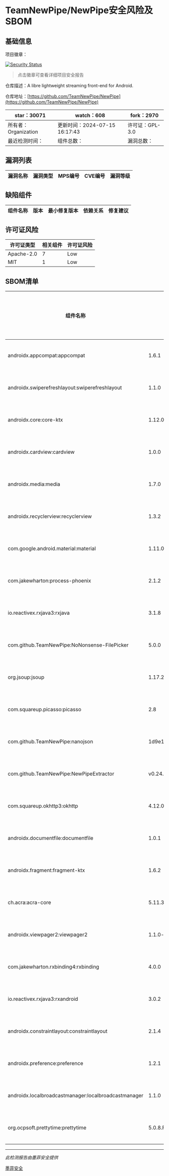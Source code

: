 # TeamNewPipe/NewPipe安全风险及SBOM

## 基础信息

项目徽章：

[![Security Status](https://www.murphysec.com/platform3/v31/badge/1812913603954036736.svg)](https://www.murphysec.com/console/report/1691510343439634432/1812913603954036736)

> 点击徽章可查看详细项目安全报告

仓库描述：A libre lightweight streaming front-end for Android.

仓库地址：[https://github.com/TeamNewPipe/NewPipe](https://github.com/TeamNewPipe/NewPipe)

| star：30071 | watch：608 | fork：2970 |
| ----------- | -------------- | ------------ |
| 所有者：Organization | 更新时间：2024-07-15 16:17:43 | 许可证：GPL-3.0 |
| 最近检测时间： | 组件总数： | 漏洞总数： |




## 漏洞列表

| 漏洞名称 | 漏洞类型 | MPS编号 | CVE编号 | 漏洞等级 |
| ------- | ------ | ------- | ------ | ----- |





## 缺陷组件

| 组件名称 | 版本 | 最小修复版本 | 依赖关系 | 修复建议 |
| -------- | ---- | ------------ | -------- | -------- |





## 许可证风险

| 许可证类型 | 相关组件 | 许可证风险 |
| ---------- | -------- | ---------- |
|Apache-2.0|7|Low|
|MIT|1|Low|




## SBOM清单

| 组件名称 | 组件版本 | 是否直接依赖 | 仓库 |
| -------- | -------- | ------------ | ---- |
|androidx.appcompat:appcompat|1.6.1|直接依赖|maven|
|androidx.swiperefreshlayout:swiperefreshlayout|1.1.0|直接依赖|maven|
|androidx.core:core-ktx|1.12.0|直接依赖|maven|
|androidx.cardview:cardview|1.0.0|直接依赖|maven|
|androidx.media:media|1.7.0|直接依赖|maven|
|androidx.recyclerview:recyclerview|1.3.2|直接依赖|maven|
|com.google.android.material:material|1.11.0|直接依赖|maven|
|com.jakewharton:process-phoenix|2.1.2|直接依赖|maven|
|io.reactivex.rxjava3:rxjava|3.1.8|直接依赖|maven|
|com.github.TeamNewPipe:NoNonsense-FilePicker|5.0.0|直接依赖|maven|
|org.jsoup:jsoup|1.17.2|直接依赖|maven|
|com.squareup.picasso:picasso|2.8|直接依赖|maven|
|com.github.TeamNewPipe:nanojson|1d9e1aea9049fc9f85e68b43ba39fe7be1c1f751|直接依赖|maven|
|com.github.TeamNewPipe:NewPipeExtractor|v0.24.1|直接依赖|maven|
|com.squareup.okhttp3:okhttp|4.12.0|直接依赖|maven|
|androidx.documentfile:documentfile|1.0.1|直接依赖|maven|
|androidx.fragment:fragment-ktx|1.6.2|直接依赖|maven|
|ch.acra:acra-core|5.11.3|直接依赖|maven|
|androidx.viewpager2:viewpager2|1.1.0-beta02|直接依赖|maven|
|com.jakewharton.rxbinding4:rxbinding|4.0.0|直接依赖|maven|
|io.reactivex.rxjava3:rxandroid|3.0.2|直接依赖|maven|
|androidx.constraintlayout:constraintlayout|2.1.4|直接依赖|maven|
|androidx.preference:preference|1.2.1|直接依赖|maven|
|androidx.localbroadcastmanager:localbroadcastmanager|1.1.0|直接依赖|maven|
|org.ocpsoft.prettytime:prettytime|5.0.8.Final|直接依赖|maven|


------

*此检测报告由墨菲安全提供*

[墨菲安全](www.murphysec.com)